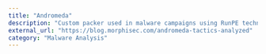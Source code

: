 ```yaml
---
title: "Andromeda"
description: "Custom packer used in malware campaigns using RunPE techniques for evading AV mitigation methods."
external_url: "https://blog.morphisec.com/andromeda-tactics-analyzed"
category: "Malware Analysis"
---
```

